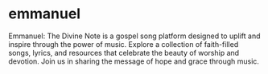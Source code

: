 # emmanuel
Emmanuel: The Divine Note is a gospel song platform designed to uplift and inspire through the power of music. Explore a collection of faith-filled songs, lyrics, and resources that celebrate the beauty of worship and devotion. Join us in sharing the message of hope and grace through music.
